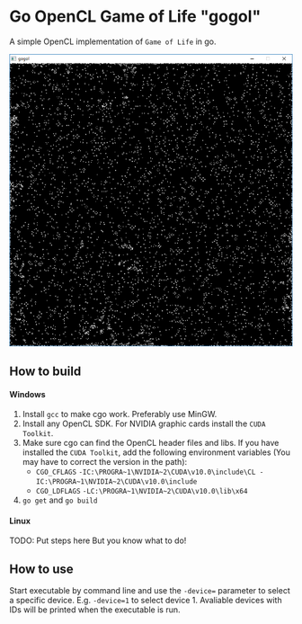 # Go OpenCL Game of Life "gogol"
A simple OpenCL implementation of `Game of Life` in go.

![](https://github.com/Dadido3/gogol/raw/master/screenshots/gol.png)

## How to build

#### Windows
1. Install `gcc` to make cgo work. Preferably use MinGW.
2. Install any OpenCL SDK. For NVIDIA graphic cards install the `CUDA Toolkit`.
3. Make sure cgo can find the OpenCL header files and libs. If you have installed the `CUDA Toolkit`, add the following environment variables (You may have to correct the version in the path):
	- `CGO_CFLAGS` `-IC:\PROGRA~1\NVIDIA~2\CUDA\v10.0\include\CL -IC:\PROGRA~1\NVIDIA~2\CUDA\v10.0\include`
	- `CGO_LDFLAGS` `-LC:\PROGRA~1\NVIDIA~2\CUDA\v10.0\lib\x64`
4. `go get` and `go build`

#### Linux
TODO: Put steps here
But you know what to do!

## How to use
Start executable by command line and use the `-device=` parameter to select a specific device. E.g. `-device=1` to select device 1. Avaliable devices with IDs will be printed when the executable is run.